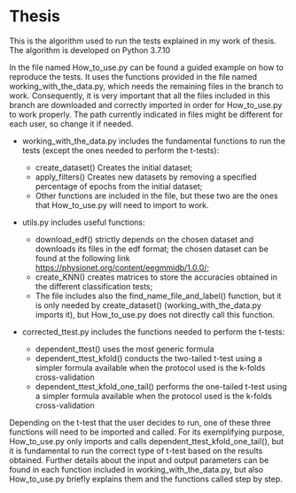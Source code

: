 # Thesis

This is the algorithm used to run the tests explained in my work of thesis.
The algorithm is developed on Python 3.7.10

In the file named How_to_use.py can be found a guided example on how to reproduce the tests. It uses the functions provided in the file named working_with_the_data.py, which needs the remaining files in the branch to work.
Consequently, it is very important that all the files included in this branch are downloaded and correctly imported in order for How_to_use.py to work properly. The path currently indicated in files might be different for each user, so change it if needed.

  - working_with_the_data.py includes the fundamental functions to run the tests (except the ones needed to perform the t-tests):
    - create_dataset() Creates the initial dataset;
    - apply_filters() Creates new datasets by removing a specified percentage of epochs from the initial dataset;
    - Other functions are included in the file, but these two are the ones that How_to_use.py will need to import to work.

  - utils.py includes useful functions:
    - download_edf() strictly depends on the chosen dataset and downloads its files in the edf format; the chosen dataset can be found at the following link https://physionet.org/content/eegmmidb/1.0.0/;
    - create_KNN() creates matrices to store the accuracies obtained in the different classification tests;
    - The file includes also the find_name_file_and_label() function, but it is only needed by create_dataset() (working_with_the_data.py imports it), but How_to_use.py does not directly call this function.
  - corrected_ttest.py includes the functions needed to perform the t-tests:
      - dependent_ttest() uses the most generic formula
      - dependent_ttest_kfold() conducts the two-tailed t-test using a simpler formula available when the protocol used is the k-folds cross-validation
      - dependent_ttest_kfold_one_tail() performs the one-tailed t-test using a simpler formula available when the protocol used is the k-folds cross-validation

Depending on the t-test that the user decides to run, one of these three functions will need to be imported and called. For its exemplifying purpose, How_to_use.py only imports and calls dependent_ttest_kfold_one_tail(), but it is fundamental to run the correct type of t-test based on the results obtained.
Further details about the input and output parameters can be found in each function included in working_with_the_data.py, but also How_to_use.py briefly explains them and the functions called step by step.
